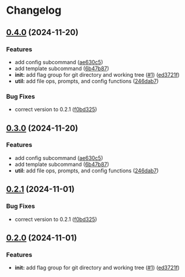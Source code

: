 # Changelog

## [0.4.0](https://github.com/iton0/hkup-cli/compare/v0.3.0...v0.4.0) (2024-11-20)


### Features

* add config subcommand ([ae630c5](https://github.com/iton0/hkup-cli/commit/ae630c58b9c97ebd6a7ad17ea3447ac7a20b5e0c))
* add template subcommand ([6b47b87](https://github.com/iton0/hkup-cli/commit/6b47b876f7472725fcc9cd1b735448046609758c))
* **init:** add flag group for git directory and working tree ([#1](https://github.com/iton0/hkup-cli/issues/1)) ([ed3721f](https://github.com/iton0/hkup-cli/commit/ed3721f83354dab268236e2e6ca1a033dcdc1427))
* **util:** add file ops, prompts, and config functions ([246dab7](https://github.com/iton0/hkup-cli/commit/246dab78286a060e618297e6aed73aff5f658626))


### Bug Fixes

* correct version to 0.2.1 ([f0bd325](https://github.com/iton0/hkup-cli/commit/f0bd3251b349c60c5312a7ebb626bf37d775c9d6))

## [0.3.0](https://github.com/iton0/hkup-cli/compare/v0.2.1...v0.3.0) (2024-11-20)


### Features

* add config subcommand ([ae630c5](https://github.com/iton0/hkup-cli/commit/ae630c58b9c97ebd6a7ad17ea3447ac7a20b5e0c))
* add template subcommand ([6b47b87](https://github.com/iton0/hkup-cli/commit/6b47b876f7472725fcc9cd1b735448046609758c))
* **util:** add file ops, prompts, and config functions ([246dab7](https://github.com/iton0/hkup-cli/commit/246dab78286a060e618297e6aed73aff5f658626))

## [0.2.1](https://github.com/iton0/hkup-cli/compare/v0.2.0...v0.2.1) (2024-11-01)


### Bug Fixes

* correct version to 0.2.1 ([f0bd325](https://github.com/iton0/hkup-cli/commit/f0bd3251b349c60c5312a7ebb626bf37d775c9d6))

## [0.2.0](https://github.com/iton0/hkup-cli/compare/v0.1.0...v0.2.0) (2024-11-01)


### Features

* **init:** add flag group for git directory and working tree ([#1](https://github.com/iton0/hkup-cli/issues/1)) ([ed3721f](https://github.com/iton0/hkup-cli/commit/ed3721f83354dab268236e2e6ca1a033dcdc1427))
